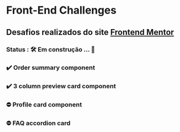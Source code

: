 # Front-End Challenges
## Desafios realizados do site <a href="https://www.frontendmentor.io/challenges" target="_blank" rel="external">Frontend Mentor</a>
### Status : 🛠️ Em construção ... 🚧

### ✔️ Order summary component
### ✔️ 3 column preview card component
### ⛔ Profile card component
### ⛔ FAQ accordion card
